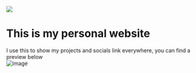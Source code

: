 [<img src="https://img.shields.io/badge/Webpage-Blackoutburst-blueviolet">](https://www.blackoutburst.com/)

# This is my personal website
I use this to show my projects and socials link everywhere, you can find a preview below\
![image](https://user-images.githubusercontent.com/30992311/159388659-1cd70eca-a83b-49f5-a2b4-11db3754e413.png)

